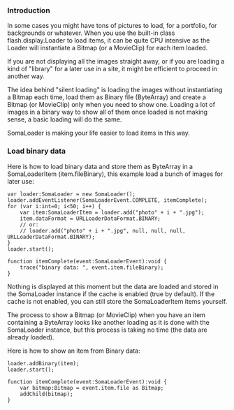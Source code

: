 ### Introduction ###

In some cases you might have tons of pictures to load, for a portfolio, for backgrounds or whatever. When you use the built-in class flash.display.Loader to load items, it can be quite CPU intensive as the Loader will instantiate a Bitmap (or a MovieClip) for each item loaded.

If you are not displaying all the images straight away, or if you are loading a kind of "library" for a later use in a site, it might be efficient to proceed in another way.

The idea behind "silent loading" is loading the images without instantiating a Bitmap each time, load them as Binary file (ByteArray) and create a Bitmap (or MovieClip) only when you need to show one. Loading a lot of images in a binary way to show all of them once loaded is not making sense, a basic loading will do the same.

SomaLoader is making your life easier to load items in this way.

### Load binary data ###

Here is how to load binary data and store them as ByteArray in a SomaLoaderItem (item.fileBinary), this example load a bunch of images for later use:

```
var loader:SomaLoader = new SomaLoader();
loader.addEventListener(SomaLoaderEvent.COMPLETE, itemComplete);
for (var i:int=0; i<50; i++) {
    var item:SomaLoaderItem = loader.add("photo" + i + ".jpg");
    item.dataFormat = URLLoaderDataFormat.BINARY;
    // or:
    // loader.add("photo" + i + ".jpg", null, null, null, URLLoaderDataFormat.BINARY);
}
loader.start();

function itemComplete(event:SomaLoaderEvent):void {
    trace("binary data: ", event.item.fileBinary);
}
```

Nothing is displayed at this moment but the data are loaded and stored in the SomaLoader instance if the cache is enabled (true by default). If the cache is not enabled, you can still store the SomaLoaderItem items yourself.

The process to show a Bitmap (or MovieClip) when you have an item containing a ByteArray looks like another loading as it is done with the SomaLoader instance, but this process is taking no time (the data are already loaded).

Here is how to show an item from Binary data:

```
loader.addBinary(item);
loader.start();

function itemComplete(event:SomaLoaderEvent):void {
    var bitmap:Bitmap = event.item.file as Bitmap;
    addChild(bitmap);
}
```